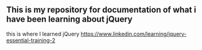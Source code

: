 ## This is my repository for documentation of what i have been learning about jQuery

this is where I learned jQuery
https://www.linkedin.com/learning/jquery-essential-training-2
